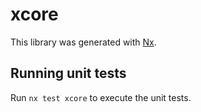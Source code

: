 # xcore

This library was generated with [Nx](https://nx.dev).

## Running unit tests

Run `nx test xcore` to execute the unit tests.

